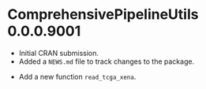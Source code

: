 # ComprehensivePipelineUtils 0.0.0.9001

* Initial CRAN submission.
* Added a `NEWS.md` file to track changes to the package.
- Add a new function `read_tcga_xena`.
